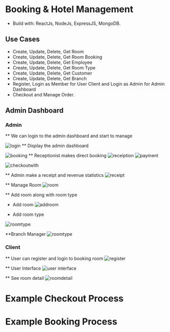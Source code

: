 # Booking & Hotel Management
  * Build with: ReactJs, NodeJs, ExpressJS, MongoDB.
## Use Cases
  * Create, Update, Delete, Get Room
  * Create, Update, Delete, Get Room Booking
  * Create, Update, Delete, Get Employee
  * Create, Update, Delete, Get Room Type
  * Create, Update, Delete, Get Customer
  * Create, Update, Delete, Get Branch
  * Register, Login as Member for User Client and Login as Admin for Admin Dashboard
  * Checkout and Manage Order.
## Admin Dashboard
### Admin
** We can login to the admin dashboard and start to manage
<!-- ![login](https://github.com/GiaHuyB2012094/HomestaysManagement/blob/main/asset/Login.png) -->
![login](./asset/Login.png)
** Display the admin dashboard
<!-- ![booking](https://github.com/GiaHuyB2012094/HomestaysManagement/blob/main/asset/Dashboard.png) -->
![booking](./asset/Dashboard.png)
** Receptionist makes direct booking
![receiption](./asset/receiption.png.png)
![payment](./asset/payment.png)
<!-- ![receiption](https://github.com/GiaHuyB2012094/HomestaysManagement/blob/main/asset/receiption.png) -->
<!-- ![payment](https://github.com/GiaHuyB2012094/HomestaysManagement/blob/main/asset/booking%20room%20with%20receiptionist.png) -->
![checkoutwith](./asset/checkoutwithreceiptionist.png)

<!-- ![](https://github.com/GiaHuyB2012094/HomestaysManagement/blob/main/asset/checkoutwithreceiptionist.png) -->
** Admin make a receipt and revenue statistics
![receipt](./asset/receipt.png)

<!-- ![receipt](https://github.com/GiaHuyB2012094/HomestaysManagement/blob/main/asset/receipt.png) -->
** Manage Room
![room](./asset/room.png)
<!-- ![room](https://github.com/GiaHuyB2012094/HomestaysManagement/blob/main/asset/room.png) -->
** Add room along with room type
![]()
* Add room
![addroom](./asset/add-room.png)

<!-- ![addroom](https://github.com/GiaHuyB2012094/HomestaysManagement/blob/main/asset/add-room.png) -->
* Add room type
<!-- ![roomtype] -->
![roomtype](./asset/room.png)

<!-- ![addroomtype](https://github.com/GiaHuyB2012094/HomestaysManagement/blob/main/asset/add-roomtype.png) -->
**Branch Manager
![roomtype](./asset/branch.png)

<!-- ![branch](https://github.com//GiaHuyB2012094/HomestaysManagement/blob/main/asset/branch.png) -->
### Client
** User can register and login to booking room
![register](./asset/Register.png)

<!-- ![register](https://github.com/GiaHuyB2012094/HomestaysManagement/blob/main/asset/Register.png) -->
** User Interface
![user interface](./asset/add-roomtype.png)

<!-- ![user interface](https://github.com/GiaHuyB2012094/HomestaysManagement/blob/main/asset/User%20Interface.png) -->
** See room detail
![roomdetail](./asset/branch.png)

<!-- ![roomdetail](https://github.com/GiaHuyB2012094/HomestaysManagement/blob/main/asset/room%20detail.png) -->


# Example Checkout Process

# Example Booking Process

